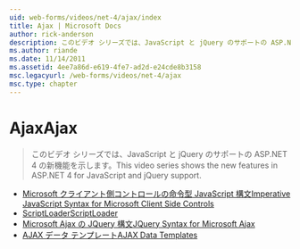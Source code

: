 ```yaml
---
uid: web-forms/videos/net-4/ajax/index
title: Ajax | Microsoft Docs
author: rick-anderson
description: このビデオ シリーズでは、JavaScript と jQuery のサポートの ASP.NET 4 の新機能を示します。
ms.author: riande
ms.date: 11/14/2011
ms.assetid: 4ee7a86d-e619-4fe7-ad2d-e24cde8b3158
msc.legacyurl: /web-forms/videos/net-4/ajax
msc.type: chapter
---
```

<a name="ajax"></a><span data-ttu-id="49936-103">Ajax</span><span class="sxs-lookup"><span data-stu-id="49936-103">Ajax</span></span>
====================
> <span data-ttu-id="49936-104">このビデオ シリーズでは、JavaScript と jQuery のサポートの ASP.NET 4 の新機能を示します。</span><span class="sxs-lookup"><span data-stu-id="49936-104">This video series shows the new features in ASP.NET 4 for JavaScript and jQuery support.</span></span>


- [<span data-ttu-id="49936-105">Microsoft クライアント側コントロールの命令型 JavaScript 構文</span><span class="sxs-lookup"><span data-stu-id="49936-105">Imperative JavaScript Syntax for Microsoft Client Side Controls</span></span>](aspnet-4-quick-hit-imperative-javascript-syntax-for-microsoft-client-side-controls.md)
- [<span data-ttu-id="49936-106">ScriptLoader</span><span class="sxs-lookup"><span data-stu-id="49936-106">ScriptLoader</span></span>](aspnet-4-quick-hit-the-scriptloader.md)
- [<span data-ttu-id="49936-107">Microsoft Ajax の JQuery 構文</span><span class="sxs-lookup"><span data-stu-id="49936-107">JQuery Syntax for Microsoft Ajax</span></span>](aspnet-4-quick-hit-jquery-syntax-for-microsoft-ajax.md)
- [<span data-ttu-id="49936-108">AJAX データ テンプレート</span><span class="sxs-lookup"><span data-stu-id="49936-108">AJAX Data Templates</span></span>](aspnet-4-quick-hit-ajax-data-templates.md)
